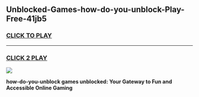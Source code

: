 
## Unblocked-Games-how-do-you-unblock-Play-Free-41jb5
<h3>
<a href="https://premium76.site?title=how-do-you-unblock&ref=23A">CLICK TO PLAY</a></h3>
<hr>

<h3>
<a href="https://premium76.site?title=how-do-you-unblock&ref=23A">CLICK 2 PLAY</a>
  
</h3>

<a href="https://premium76.site?title=how-do-you-unblock&ref=23A"><img src="https://clearcache.store/games.png"></a>


**how-do-you-unblock games unblocked: Your Gateway to Fun and Accessible Online Gaming**
